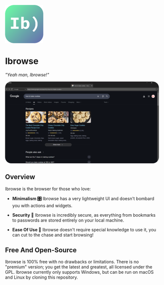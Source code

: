 <img src="resources/icons/logos/ibrowse_icon.svg" width="125">

# Ibrowse
_"Yeah man, Ibrowse!"_

<img src="resources/screenshots/ibrowse_startup.png" style="border-radius: 20px; width: auto;">

## Overview
Ibrowse is the browser for those who love:

- **Minimalism 🎛️** Ibrowse has a very lightweight UI and doesn't bombard you with actions and widgets.

- **Security 🔐** Ibrowse is incredibly secure, as everything from bookmarks to passwords are stored entirely on your local machine.

- **Ease Of Use 🍰** Ibrowse doesn't require special knowledge to use it, you can cut to the chase and start browsing!

## Free And Open-Source
Ibrowse is 100% free with no drawbacks or limitations. There is no "premium" version; you get
the latest and greatest, all licensed under the GPL. Ibrowse currently only supports Windows, 
but can be run on macOS and Linux by cloning this repository.
